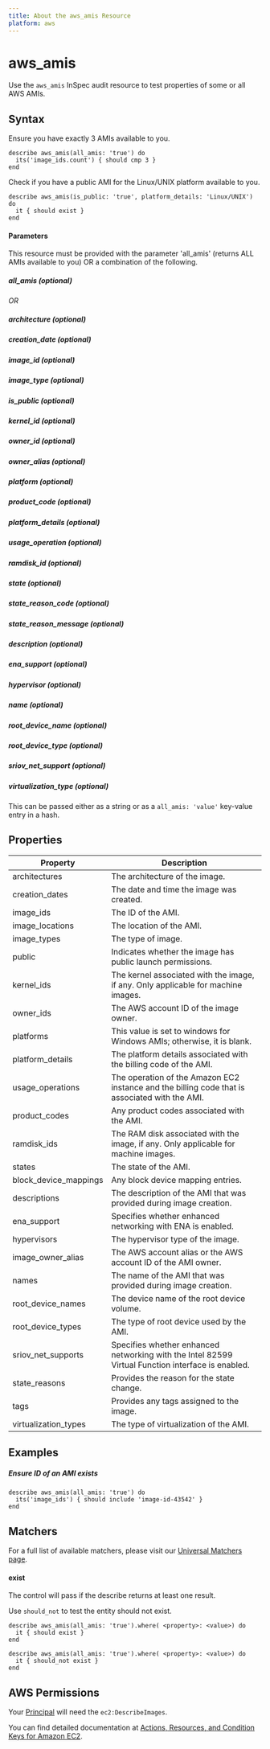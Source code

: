 ```yaml
---
title: About the aws_amis Resource
platform: aws
---
```


# aws\_amis

Use the `aws_amis` InSpec audit resource to test properties of some or all AWS AMIs.

## Syntax

 Ensure you have exactly 3 AMIs available to you.

    describe aws_amis(all_amis: 'true') do
      its('image_ids.count') { should cmp 3 }
    end
    
 Check if you have a public AMI for the Linux/UNIX platform available to you.

    describe aws_amis(is_public: 'true', platform_details: 'Linux/UNIX') do
      it { should exist }
    end
    
#### Parameters

This resource must be provided with the parameter 'all_amis' (returns ALL AMIs available to you) OR a combination of the following.

##### all_amis _(optional)_

_OR_

##### architecture _(optional)_
##### creation\_date _(optional)_
##### image\_id _(optional)_
##### image\_type _(optional)_
##### is\_public _(optional)_
##### kernel\_id _(optional)_
##### owner\_id _(optional)_
##### owner\_alias _(optional)_
##### platform _(optional)_
##### product\_code _(optional)_
##### platform\_details _(optional)_
##### usage\_operation _(optional)_
##### ramdisk\_id _(optional)_
##### state _(optional)_
##### state\_reason\_code _(optional)_
##### state\_reason\_message _(optional)_
##### description _(optional)_
##### ena\_support _(optional)_
##### hypervisor _(optional)_
##### name _(optional)_
##### root\_device\_name _(optional)_
##### root\_device\_type _(optional)_
##### sriov\_net\_support _(optional)_
##### virtualization\_type _(optional)_

This can be passed either as a string or as a `all_amis: 'value'` key-value entry in a hash.

## Properties

|Property                 | Description|
| ---                     | --- |
|architectures            | The architecture of the image. |
|creation\_dates          | The date and time the image was created. |
|image\_ids               | The ID of the AMI. |
|image\_locations         | The location of the AMI. |
|image\_types             | The type of image. |
|public                   | Indicates whether the image has public launch permissions. |
|kernel\_ids              | The kernel associated with the image, if any. Only applicable for machine images. |
|owner\_ids               | The AWS account ID of the image owner. |
|platforms                | This value is set to windows for Windows AMIs; otherwise, it is blank. |
|platform\_details        | The platform details associated with the billing code of the AMI. |
|usage\_operations        | The operation of the Amazon EC2 instance and the billing code that is associated with the AMI. |
|product\_codes           | Any product codes associated with the AMI. |
|ramdisk\_ids             | The RAM disk associated with the image, if any. Only applicable for machine images. |
|states                   | The state of the AMI. |
|block\_device\_mappings  | Any block device mapping entries. |
|descriptions             | The description of the AMI that was provided during image creation. |
|ena\_support             | Specifies whether enhanced networking with ENA is enabled. |
|hypervisors               | The hypervisor type of the image. |
|image\_owner\_alias      | The AWS account alias or the AWS account ID of the AMI owner. |
|names                    | The name of the AMI that was provided during image creation. |
|root\_device\_names      | The device name of the root device volume. |
|root\_device\_types      | The type of root device used by the AMI. |
|sriov\_net\_supports     | Specifies whether enhanced networking with the Intel 82599 Virtual Function interface is enabled. |
|state\_reasons           | Provides the reason for the state change. |
|tags                     | Provides any tags assigned to the image. |
|virtualization\_types    | The type of virtualization of the AMI. |

## Examples

##### Ensure ID of an AMI exists
    describe aws_amis(all_amis: 'true') do
      its('image_ids') { should include 'image-id-43542' }
    end

## Matchers

For a full list of available matchers, please visit our [Universal Matchers page](https://www.inspec.io/docs/reference/matchers/). 

#### exist

The control will pass if the describe returns at least one result.

Use `should_not` to test the entity should not exist.

    describe aws_amis(all_amis: 'true').where( <property>: <value>) do
      it { should exist }
    end
      
    describe aws_amis(all_amis: 'true').where( <property>: <value>) do
      it { should_not exist }
    end
    
## AWS Permissions

Your [Principal](https://docs.aws.amazon.com/IAM/latest/UserGuide/intro-structure.html#intro-structure-principal) will need the `ec2:DescribeImages`.

You can find detailed documentation at [Actions, Resources, and Condition Keys for Amazon EC2](https://docs.aws.amazon.com/IAM/latest/UserGuide/list_amazonec2.html).  